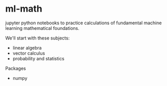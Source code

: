 # ml-math
jupyter python notebooks to practice calculations of fundamental machine learning mathematical foundations.

We'll start with these subjects: 
- linear algebra
- vector calculus
- probability and statistics

Packages
- numpy
